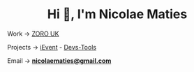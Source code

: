 <h1 align="center">Hi 👋, I'm Nicolae Maties</h1>

 Work → [ZORO UK](https://www.zoro.co.uk)

 Projects → [iEvent](https://www.ievent.ro) - [Devs-Tools](https://www.devs-tools.com) <br />

 Email → **nicolaematies@gmail.com**

